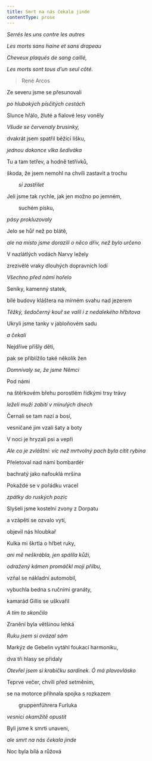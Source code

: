 ```yaml
---
title: Smrt na nás čekala jinde
contentType: prose
---
```


_Serrés les uns contre les autres_

_Les morts sans haine et sans drapeau_

_Cheveux plaqués de sang caillé,_

_Les morts sont tous d’un seul côté._

> René Arcos

Ze severu jsme se přesunovali

_po hlubokých písčitých cestách_

  

Slunce hřálo, žluté a fialové lesy voněly

_Všude se červenaly brusinky,_

  

dvakrát jsem spatřil běžící lišku,

_jednou dokonce vlka šediváka_

  

Tu a tam tetřev, a hodně tetřívků,

škoda, že jsem nemohl na chvíli zastavit a trochu

        _si zastřílet_

  

Jeli jsme tak rychle, jak jen možno po jemném,

        suchém písku,

_pásy prokluzovaly_

  

Jelo se hůř než po blátě,

_ale na místo jsme dorazili o něco dřív, než bylo určeno_

  

V nazlátlých vodách Narvy ležely

zrezivělé vraky dlouhých dopravních lodí

_Všechno před námi hořelo_

  

Seníky, kamenný statek,

bílé budovy kláštera na mírném svahu nad jezerem

_Těžký, šedočerný kouř se valil i z nedalekého hřbitova_

  

Ukryli jsme tanky v jabloňovém sadu

_a čekali_

  

Nejdříve přišly děti,

pak se přiblížilo také několik žen

_Domnívaly se, že jsme Němci_

  

Pod námi

na štěrkovém břehu porostlém řídkými trsy trávy

_leželi muži zabití v minulých dnech_

  

Černali se tam nazí a bosí,

vesničané jim vzali šaty a boty

V noci je hryzali psi a vepři

_Ale co je zvláštní: víc než mrtvolný pach byla cítit rybina_

  

Přeletoval nad námi bombardér

bachratý jako nafouklá mršina

Pokaždé se v pořádku vracel

_zpátky do ruských pozic_

  

Slyšeli jsme kostelní zvony z Dorpatu

a vzápětí se ozvalo vytí,

objevil nás hloubkař

Kulka mi škrtla o hřbet ruky,

_ani mě neškrábla, jen spálila kůži,_

  

_odražený kámen promáčkl moji přilbu,_

  

vzňal se nákladní automobil,

vybuchla bedna s ručními granáty,

kamarád Gillis se uškvařil

_A tím to skončilo_

  

Zranění byla většinou lehká

_Ruku jsem si ovázal sám_

  

Markýz de Gebelin vytáhl foukací harmoniku,

dva tři hlasy se přidaly

_Otevřel jsem si krabičku sardinek. Ó má plavovlásko_

  

Teprve večer, chvíli před setměním,

se na motorce přihnala spojka s rozkazem

        gruppenführera Furluka

_vesnici okamžitě opustit_

  

Byli jsme k smrti unaveni,

_ale smrt na nás čekala jinde_

  

Noc byla bílá a růžová
